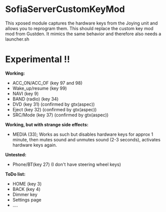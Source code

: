 # SofiaServerCustomKeyMod
This xposed module captures the hardware keys from the Joying unit and allows you to reprogram them.
This should replace the custom key mod mod from Gustden. It mimics the same behavior and therefore also needs a launcher.sh

# Experimental !!

**Working:** 
* ACC_ON/ACC_OF (key 97 and 98)
* Wake_up/resume (key 99)
* NAVI (key 9)
* BAND (radio) (key 34)
* DVD (key 31) (confirmed by gtx(aspec))
* Eject (key 32) (confirmed by gtx(aspec))
* SRC/Mode (key 37) (confirmed by gtx(aspec))

**Working, but with strange side effects:**
* MEDIA (33); Works as such but disables hardware keys for approx 1 minute, then mutes sound and unmutes sound (2-3 seconds), activates hardware keys again.

**Untested:**
* Phone/BT(key 27) (I don't have steering wheel keys)

**ToDo list:**
* HOME (key 3)
* BACK (key 4)
* Dimmer key
* Settings page
* ....

